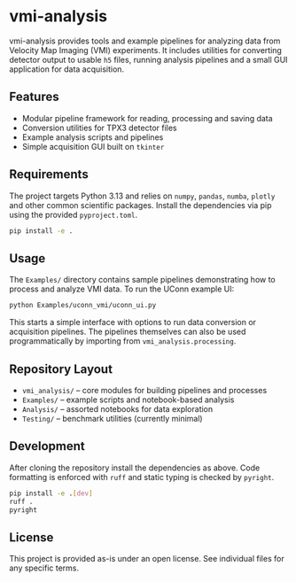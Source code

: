 # vmi-analysis

vmi-analysis provides tools and example pipelines for analyzing data from Velocity Map Imaging (VMI) experiments. It includes utilities for converting detector output to usable `h5` files, running analysis pipelines and a small GUI application for data acquisition.

## Features

- Modular pipeline framework for reading, processing and saving data
- Conversion utilities for TPX3 detector files
- Example analysis scripts and pipelines
- Simple acquisition GUI built on `tkinter`

## Requirements

The project targets Python 3.13 and relies on `numpy`, `pandas`, `numba`, `plotly` and other common scientific packages. Install the dependencies via pip using the provided `pyproject.toml`.

```bash
pip install -e .
```

## Usage

The `Examples/` directory contains sample pipelines demonstrating how to process and analyze VMI data. To run the UConn example UI:

```bash
python Examples/uconn_vmi/uconn_ui.py
```

This starts a simple interface with options to run data conversion or acquisition pipelines. The pipelines themselves can also be used programmatically by importing from `vmi_analysis.processing`.

## Repository Layout

- `vmi_analysis/` – core modules for building pipelines and processes
- `Examples/` – example scripts and notebook-based analysis
- `Analysis/` – assorted notebooks for data exploration
- `Testing/` – benchmark utilities (currently minimal)

## Development

After cloning the repository install the dependencies as above. Code formatting is enforced with `ruff` and static typing is checked by `pyright`.

```bash
pip install -e .[dev]
ruff .
pyright
```

## License

This project is provided as-is under an open license. See individual files for any specific terms.

